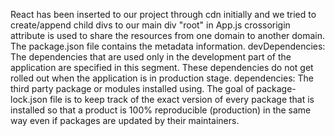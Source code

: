 React has been inserted to our project through cdn initially and we tried to create/append child divs to our main div "root" in App.js
crossorigin attribute is used to share the resources from one domain to another domain.
The package.json file contains the metadata information. 
devDependencies: The dependencies that are used only in the development part of the application are specified in this segment. These dependencies do not get rolled out when the application is in production stage.
dependencies: The third party package or modules installed using.
The goal of package-lock.json file is to keep track of the exact version of every package that is installed so that a product is 100% reproducible (production) in the same way even if packages are updated by their maintainers.


